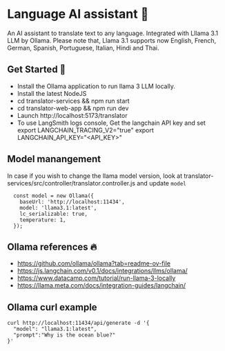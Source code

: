 
  # Language AI assistant 📝  
  An AI assistant to translate text to any language.
  Integrated with Lllama 3.1 LLM by Ollama.
  Please note that, Llama 3.1 supports now English, French, German, Spanish, Portuguese, Italian, Hindi and Thai.
  
  ## Get Started 🚀  
  - Install the Ollama application to run llama 3 LLM locally.
  - Install the latest NodeJS
  - cd translator-services && npm run start
  - cd translator-web-app && npm run dev
  - Launch http://localhost:5173/translator
  - To use LangSmith logs console, Get the langchain API key and set
    export LANGCHAIN_TRACING_V2="true"
    export LANGCHAIN_API_KEY="<API_KEY>"

  ## Model manangement
  In case if you wish to change the llama model version, look at translator-services/src/controller/translator.controller.js and update `model`

  ```
    const model = new Ollama({
      baseUrl: 'http://localhost:11434',
      model: 'llama3.1:latest',
      lc_serializable: true,
      temperature: 1,
    });
  ```
  
  ## Ollama references 🔥  
  - https://github.com/ollama/ollama?tab=readme-ov-file
  - https://js.langchain.com/v0.1/docs/integrations/llms/ollama/
  - https://www.datacamp.com/tutorial/run-llama-3-locally
  - https://llama.meta.com/docs/integration-guides/langchain/

  
  ## Ollama curl example

    curl http://localhost:11434/api/generate -d '{
      "model": "llama3.1:latest",
      "prompt":"Why is the ocean blue?"
    }'

  